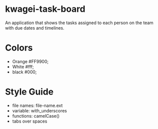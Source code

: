 # kwagei-task-board
An application that shows the tasks assigned to each person on the team with due dates and timelines.

# Colors 
- Orange #FF9900;
- White  #fff;
- black #000;

# Style Guide
- file names: file-name.ext
- variable: with_underscores
- functions: camelCase()
- tabs over spaces
